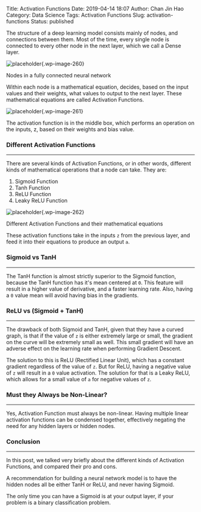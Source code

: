 Title: Activation Functions
Date: 2019-04-14 18:07
Author: Chan Jin Hao
Category: Data Science
Tags: Activation Functions
Slug: activation-functions
Status: published



The structure of a deep learning model consists mainly of nodes, and connections between them. Most of the time, every single node is connected to every other node in the next layer, which we call a Dense layer.



<!-- wp:image {"id":260,"align":"center"} -->




![placeholder]({attach}media/2019/01/2.png){.wp-image-260}  
<figcaption>
Nodes in a fully connected neural network
</figcaption>








Within each node is a mathematical equation, decides, based on the input values and their weights, what values to output to the next layer. These mathematical equations are called Activation Functions.



<!-- wp:image {"id":261,"align":"center"} -->




![placeholder]({attach}media/2019/01/3.png){.wp-image-261}  
<figcaption>
The activation function is in the middle box, which performs an operation on the inputs, z, based on their weights and bias value.
</figcaption>






<!-- wp:heading {"level":3} -->

### Different Activation Functions





------------------------------------------------------------------------






There are several kinds of Activation Functions, or in other words, different kinds of mathematical operations that a node can take. They are:



<!-- wp:list {"ordered":true} -->

1.  Sigmoid Function
2.  Tanh Function
3.  ReLU Function
4.  Leaky ReLU Function



<!-- wp:image {"id":262,"align":"center"} -->




![placeholder]({attach}media/2019/01/4.png){.wp-image-262}  
<figcaption>
Different Activation Functions and their mathematical equations
</figcaption>








These activation functions take in the inputs `z` from the previous layer, and feed it into their equations to produce an output `a`.



<!-- wp:heading {"level":3} -->

### Sigmoid vs TanH





------------------------------------------------------------------------






The TanH function is almost strictly superior to the Sigmoid function, because the TanH function has it's mean centered at `0`. This feature will result in a higher value of derivative, and a faster learning rate. Also, having a `0` value mean will avoid having bias in the gradients.



<!-- wp:heading {"level":3} -->

### ReLU vs (Sigmoid + TanH)





------------------------------------------------------------------------






The drawback of both Sigmoid and TanH, given that they have a curved graph, is that if the value of `z` is either extremely large or small, the gradient on the curve will be extremely small as well. This small gradient will have an adverse effect on the learning rate when performing Gradient Descent.





The solution to this is ReLU (Rectified Linear Unit), which has a constant gradient regardless of the value of `z`. But for ReLU, having a negative value of `z` will result in a `0` value activation. The solution for that is a Leaky ReLU, which allows for a small value of `a` for negative values of `z`.



<!-- wp:heading {"level":3} -->

### Must they Always be Non-Linear?





------------------------------------------------------------------------






Yes, Activation Function must always be non-linear. Having multiple linear activation functions can be condensed together, effectively negating the need for any hidden layers or hidden nodes.



<!-- wp:heading {"level":3} -->

### Conclusion





------------------------------------------------------------------------






In this post, we talked very briefly about the different kinds of Activation Functions, and compared their pro and cons.





A recommendation for building a neural network model is to have the hidden nodes all be either TanH or ReLU, and never having Sigmoid.





The only time you can have a Sigmoid is at your output layer, if your problem is a binary classification problem.


